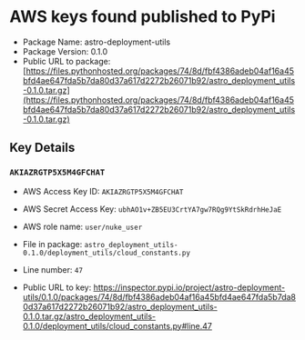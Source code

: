 # AWS keys found published to PyPi

* Package Name: astro-deployment-utils
* Package Version: 0.1.0
* Public URL to package: [https://files.pythonhosted.org/packages/74/8d/fbf4386adeb04af16a45bfd4ae647fda5b7da80d37a617d2272b26071b92/astro_deployment_utils-0.1.0.tar.gz](https://files.pythonhosted.org/packages/74/8d/fbf4386adeb04af16a45bfd4ae647fda5b7da80d37a617d2272b26071b92/astro_deployment_utils-0.1.0.tar.gz)

## Key Details

### `AKIAZRGTP5X5M4GFCHAT`

* AWS Access Key ID: `AKIAZRGTP5X5M4GFCHAT`
* AWS Secret Access Key: `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` 
* AWS role name: `user/nuke_user`
* File in package: `astro_deployment_utils-0.1.0/deployment_utils/cloud_constants.py`
* Line number: `47`

* Public URL to key: https://inspector.pypi.io/project/astro-deployment-utils/0.1.0/packages/74/8d/fbf4386adeb04af16a45bfd4ae647fda5b7da80d37a617d2272b26071b92/astro_deployment_utils-0.1.0.tar.gz/astro_deployment_utils-0.1.0/deployment_utils/cloud_constants.py#line.47


